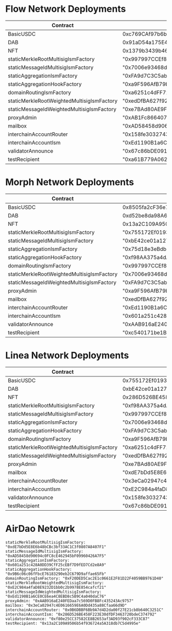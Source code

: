 # Flow Network Deployments

| Contract                                   | Address                                      |
| ------------------------------------------ | -------------------------------------------- |
| BasicUSDC                                  | 0xc769CAf97b6b8011381f8E257c5517010a24AB6f   |
| DAB                                        | 0x91aD54a175E410c1e7eC1941C091D800A6B158bc   |
| NFT                                        | 0x1379b3439b462314fB6545E55CeE8d78b8Da48Cb   |
| staticMerkleRootMultisigIsmFactory         | "0x997997CCEf8ce335A0D51f535BDF750641d6Cb7E" |
| staticMessageIdMultisigIsmFactory          | "0x7006e93468d4fA4c5f2d968f8aB667d73C0dCdBb" |
| staticAggregationIsmFactory                | "0xFA9d7C3C5ab6A78006b43182AD87D80aeBB8efDf" |
| staticAggregationHookFactory               | "0xa9F596AfB79bc9fC4748968379371dAbBb24f665" |
| domainRoutingIsmFactory                    | "0xa6251c4dFF7120508c90ef21447DBcC321dF8a57" |
| staticMerkleRootWeightedMultisigIsmFactory | "0xedDfBA627f92F32EE2Fe2a8035C2a7152DE83244" |
| staticMessageIdWeightedMultisigIsmFactory  | "0xe7BAd80AE9F6d5d7ede6dEd3e73dB4f29B95ef8a" |
| proxyAdmin                                 | "0xAB1Fc866407149D164B8e8909ae46029458b640d" |
| mailbox                                    | "0xAD58458d90694c0FC8cE462945bF09960426A7F5" |
| interchainAccountRouter                    | "0x158fe303274322204E5233c971CB676d768Db782" |
| interchainAccountIsm                       | "0xEd1190B1a6CE0CE6ea4C8EBD8c5B9C4a040daC76" |
| validatorAnnounce                          | "0x67c86bDE091d6cAd2b0805048c4E63faA7E05CEE" |
| testRecipient                              | "0xa61B779A062F31Be462E8E2F3bDD311308EBb2A6" |


# Morph Network Deployments

| Contract                                   | Address                                      |
| ------------------------------------------ | -------------------------------------------- |
| BasicUSDC                                  | 0x8505fa2cF36e7002901D3e7bce110FDE8FFA6330   |
| DAB                                        | 0xd52be8da98A65E6bC4901174322e092B71EC98D0   |
| NFT                                        | 0x13a2C109A9506b54f936724a5A318db7C5d4995e   |
| staticMerkleRootMultisigIsmFactory         | "0x755172Ef01936279fD12006278718073Ee326a50" |
| staticMessageIdMultisigIsmFactory          | "0xbE42ce01a127E501d6173f5bc21FF545f15bDdD8" |
| staticAggregationIsmFactory                | "0x75d18e3eBdb7F91E5FA0a14eeb88E5f7225A013e" |
| staticAggregationHookFactory               | "0xf98AA375a4dA1E26a5Ac173B4D4E47Fadd999D8C" |
| domainRoutingIsmFactory                    | "0x997997CCEf8ce335A0D51f535BDF750641d6Cb7E" |
| staticMerkleRootWeightedMultisigIsmFactory | "0x7006e93468d4fA4c5f2d968f8aB667d73C0dCdBb" |
| staticMessageIdWeightedMultisigIsmFactory  | "0xFA9d7C3C5ab6A78006b43182AD87D80aeBB8efDf" |
| proxyAdmin                                 | "0xa9F596AfB79bc9fC4748968379371dAbBb24f665" |
| mailbox                                    | "0xedDfBA627f92F32EE2Fe2a8035C2a7152DE83244" |
| interchainAccountRouter                    | "0xEd1190B1a6CE0CE6ea4C8EBD8c5B9C4a040daC76" |
| interchainAccountIsm                       | "0x601a251c428A0DD39CfF25cEBf7D9fED7Cd2e8A9" |
| validatorAnnounce                          | "0xAAB916aE240FEDaa7c569D0FB8Fc435243Ac9757" |
| testRecipient                              | "0xc540171be1B4C034b268Aa670Bcd32ab5cfC713F" |


# Linea Network Deployments

| Contract                                   | Address                                      |
| ------------------------------------------ | -------------------------------------------- |
| BasicUSDC                                  | 0x755172Ef01936279fD12006278718073Ee326a50   |
| DAB                                        | 0xbE42ce01a127E501d6173f5bc21FF545f15bDdD8   |
| NFT                                        | 0x286D526BE458F223E30dfDF3463720bdeC374792   |
| staticMerkleRootMultisigIsmFactory         | "0xf98AA375a4dA1E26a5Ac173B4D4E47Fadd999D8C" |
| staticMessageIdMultisigIsmFactory          | "0x997997CCEf8ce335A0D51f535BDF750641d6Cb7E" |
| staticAggregationIsmFactory                | "0x7006e93468d4fA4c5f2d968f8aB667d73C0dCdBb" |
| staticAggregationHookFactory               | "0xFA9d7C3C5ab6A78006b43182AD87D80aeBB8efDf" |
| domainRoutingIsmFactory                    | "0xa9F596AfB79bc9fC4748968379371dAbBb24f665" |
| staticMerkleRootWeightedMultisigIsmFactory | "0xa6251c4dFF7120508c90ef21447DBcC321dF8a57" |
| staticMessageIdWeightedMultisigIsmFactory  | "0xedDfBA627f92F32EE2Fe2a8035C2a7152DE83244" |
| proxyAdmin                                 | "0xe7BAd80AE9F6d5d7ede6dEd3e73dB4f29B95ef8a" |
| mailbox                                    | "0xdE7bDd5E8E6b48bCBc3bf33AC1C3f0807A8407F1" |
| interchainAccountRouter                    | "0x3eCa02947c4E0616659E6A0Dd435a88Cfaa66d9D" |
| interchainAccountIsm                       | "0xE2C984a4faD8E9232D1bb0c2b9978E854cafcf21" |
| validatorAnnounce                          | "0x158fe303274322204E5233c971CB676d768Db782" |
| testRecipient                              | "0x67c86bDE091d6cAd2b0805048c4E63faA7E05CEE" |


# AirDao Netowrk 


    staticMerkleRootMultisigIsmFactory: "0xdE7bDd5E8E6b48bCBc3bf33AC1C3f0807A8407F1"
    staticMessageIdMultisigIsmFactory: "0xAD58458d90694c0FC8cE462945bF09960426A7F5"
    staticAggregationIsmFactory: "0x601a251c428A0DD39CfF25cEBf7D9fED7Cd2e8A9"
    staticAggregationHookFactory: "0x9B6c06c06fFbcE76183290eb2C679D9affae65Fb"
    domainRoutingIsmFactory: "0xF20DED5Cac2E1c0661E2F81D22F4059BB9761D40"
    staticMerkleRootWeightedMultisigIsmFactory: "0xE2C984a4faD8E9232D1bb0c2b9978E854cafcf21"
    staticMessageIdWeightedMultisigIsmFactory: "0xEd1190B1a6CE0CE6ea4C8EBD8c5B9C4a040daC76"
    proxyAdmin: "0xAAB916aE240FEDaa7c569D0FB8Fc435243Ac9757"
    mailbox: "0x3eCa02947c4E0616659E6A0Dd435a88Cfaa66d9D"
    interchainAccountRouter: "0x0B6DBBF6Bb9A7d4D2da00f27E21cb8b640C3251C"
    interchainAccountIsm: "0x286D526BE458F223E30dfDF3463720bdeC374792"
    validatorAnnounce: "0xf80e25CC37582CE8B2653af3AD93f902cF333C87"
    testRecipient: "0x13a2C109A9506b54f936724a5A318db7C5d4995e"